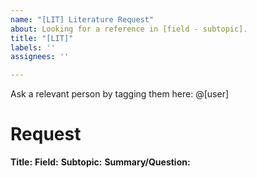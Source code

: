 ```yaml
---
name: "[LIT] Literature Request"
about: Looking for a reference in [field - subtopic].
title: "[LIT]"
labels: ''
assignees: ''

---
```


Ask a relevant person by tagging them here: @[user]

Request
===

**Title:**
**Field:**
**Subtopic:**
**Summary/Question:**
